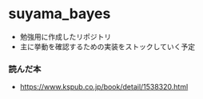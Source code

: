 # suyama_bayes
- 勉強用に作成したリポジトリ
- 主に挙動を確認するための実装をストックしていく予定

### 読んだ本
- https://www.kspub.co.jp/book/detail/1538320.html

